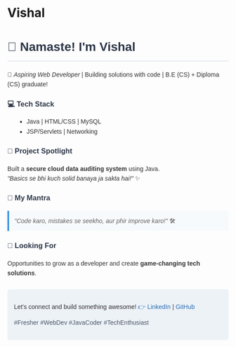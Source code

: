 # Vishal
<div class="github-about" style="font-family: Arial, sans-serif; line-height: 1.6; color: #333;">
  <h1 style="color: #2D3748; border-bottom: 2px solid #E2E8F0; padding-bottom: 8px;">👋 Namaste! I'm Vishal</h1>
  
  <p>🌟 <em>Aspiring Web Developer</em> | Building solutions with code | B.E (CS) + Diploma (CS) graduate!</p>
  
  <h3 style="color: #2D3748; margin-top: 20px;">💻 Tech Stack</h3>
  <ul style="list-style-type: square; margin-left: 20px;">
    <li>Java | HTML/CSS | MySQL</li>
    <li>JSP/Servlets | Networking</li>
  </ul>

  <h3 style="color: #2D3748; margin-top: 20px;">🚀 Project Spotlight</h3>
  <p>Built a <strong>secure cloud data auditing system</strong> using Java. <br> 
  <em>"Basics se bhi kuch solid banaya ja sakta hai!"</em> ✨</p>

  <h3 style="color: #2D3748; margin-top: 20px;">🔖 My Mantra</h3>
  <blockquote style="background: #F7FAFC; padding: 12px; border-left: 4px solid #4299E1; margin: 10px 0;">
    <em>"Code karo, mistakes se seekho, aur phir improve karo!"</em> 🛠️
  </blockquote>

  <h3 style="color: #2D3748; margin-top: 20px;">🌱 Looking For</h3>
  <p>Opportunities to grow as a developer and create <strong>game-changing tech solutions</strong>.</p>

  <div style="margin-top: 25px; background: #EDF2F7; padding: 15px; border-radius: 6px;">
    <p>Let's connect and build something awesome! 
    <a href="https://www.linkedin.com/in/vishal-thecoder/" style="color: #2B6CB0; text-decoration: none;">👉 LinkedIn</a> | 
    <a href="https://github.com/TechVishal-07" style="color: #2B6CB0; text-decoration: none;">GitHub</a></p>
    <p style="color: #4A5568; margin-top: 8px;">#Fresher #WebDev #JavaCoder #TechEnthusiast</p>
  </div>
</div>
